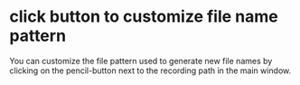 # click button to customize file name pattern
You can customize the file pattern used to generate new file names by clicking on the pencil-button next to the recording path in the main window.
